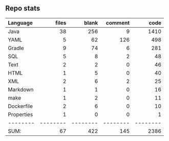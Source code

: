 Repo stats
---

Language|files|blank|comment|code
:-------|-------:|-------:|-------:|-------:
Java|38|256|9|1410
YAML|5|62|126|498
Gradle|9|74|6|281
SQL|5|8|2|48
Text|2|2|0|46
HTML|1|5|0|40
XML|2|6|2|25
Markdown|1|1|0|16
make|1|2|0|11
Dockerfile|2|6|0|10
Properties|1|0|0|1
--------|--------|--------|--------|--------
SUM:|67|422|145|2386
